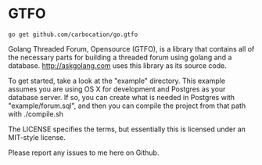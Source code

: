 GTFO
====

`go get github.com/carbocation/go.gtfo`

Golang Threaded Forum, Opensource (GTFO), is a library that contains all of the 
necessary parts for building a threaded forum using golang and a 
database. http://askgolang.com uses this library as its source code.

To get started, take a look at the "example" directory. This example assumes
you are using OS X for development and Postgres as your database server. If so, 
you can create what is needed in Postgres with "example/forum.sql", and then 
you can compile the project from that path with ./compile.sh

The LICENSE specifies the terms, but essentially this is licensed under an MIT-style license.

Please report any issues to me here on Github.